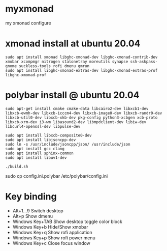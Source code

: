 # myxmonad
my xmonad configure

# xmonad install at ubuntu 20.04

```=
sudo apt install xmonad libghc-xmonad-dev libghc-xmonad-contrib-dev xmobar xcompmgr nitrogen stalonetray moreutils synapse ssh-askpass-gnome suckless-tools rofi dmenu gmrun 
sudo apt install libghc-xmonad-extras-dev libghc-xmonad-extras-prof libghc-xmonad-prof
```
# polybar install @ ubuntu 20.04

```
sudo apt-get install cmake cmake-data libcairo2-dev libxcb1-dev libxcb-ewmh-dev libxcb-icccm4-dev libxcb-image0-dev libxcb-randr0-dev libxcb-util0-dev libxcb-xkb-dev pkg-config python3-xcbgen xcb-proto libxcb-xrm-dev i3-wm libasound2-dev libmpdclient-dev libiw-dev libcurl4-openssl-dev libpulse-dev

sudo apt install libxcb-composite0-dev  
sudo apt install libjsoncpp-dev  
sudo ln -s /usr/include/jsoncpp/json/ /usr/include/json
sudo apt install gcc clang
sudo apt install sphinx-common
sudo apt install libuv1-dev

./build.sh

```

sudo cp config.ini.polybar /etc/polybar/config.ini 

# Key binding

- Alt+1...9 Switch desktop
- Alt+p Show dmenu
- Windows Key+TAB Show desktop toggle color block
- Windows Key+b Hide/Show xmobar
- Windows Key+q Show rofi application
- Windows Key+p Show rofi power menu
- Windows Key+c Close focus window
